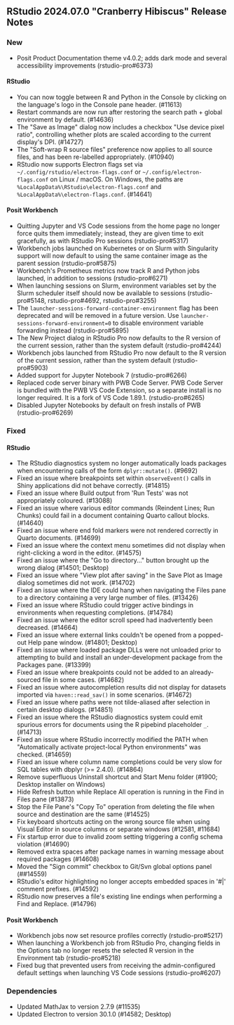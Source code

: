 ## RStudio 2024.07.0 "Cranberry Hibiscus" Release Notes

### New

- Posit Product Documentation theme v4.0.2; adds dark mode and several accessibility improvements (rstudio-pro#6373)

#### RStudio

- You can now toggle between R and Python in the Console by clicking on the language's logo in the Console pane header. (#11613)
- Restart commands are now run after restoring the search path + global environment by default. (#14636)
- The "Save as Image" dialog now includes a checkbox "Use device pixel ratio", controlling whether plots are scaled according to the current display's DPI. (#14727)
- The "Soft-wrap R source files" preference now applies to all source files, and has been re-labelled appropriately. (#10940)
- RStudio now supports Electron flags set via `~/.config/rstudio/electron-flags.conf` or `~/.config/electron-flags.conf` on Linux / macOS. On Windows, the paths are `%LocalAppData%\RStudio\electron-flags.conf` and `%LocalAppData%\electron-flags.conf`. (#14641)

#### Posit Workbench

- Quitting Jupyter and VS Code sessions from the home page no longer force quits them immediately; instead, they are given time to exit gracefully, as with RStudio Pro sessions (rstudio-pro#5317)
- Workbench jobs launched on Kubernetes or on Slurm with Singularity support will now default to using the same container image as the parent session (rstudio-pro#5875)
- Workbench's Prometheus metrics now track R and Python jobs launched, in addition to sessions (rstudio-pro#6271)
- When launching sessions on Slurm, environment variables set by the Slurm scheduler itself should now be available to sessions (rstudio-pro#5148, rstudio-pro#4692, rstudio-pro#3255)
- The `launcher-sessions-forward-container-environment` flag has been deprecated and will be removed in a future version. Use `launcher-sessions-forward-environment=0` to disable environment variable forwarding instead (rstudio-pro#5895)
- The New Project dialog in RStudio Pro now defaults to the R version of the current session, rather than the system default (rstudio-pro#4244)
- Workbench jobs launched from RStudio Pro now default to the R version of the current session, rather than the system default (rstudio-pro#5903)
- Added support for Jupyter Notebook 7 (rstudio-pro#6266)
- Replaced code server binary with PWB Code Server. PWB Code Server is bundled with the PWB VS Code Extension, so a separate install is no longer required. It is a fork of VS Code 1.89.1. (rstudio-pro#6265)
- Disabled Jupyter Notebooks by default on fresh installs of PWB (rstudio-pro#6269)

### Fixed

#### RStudio

- The RStudio diagnostics system no longer automatically loads packages when encountering calls of the form `dplyr::mutate()`. (#9692)
- Fixed an issue where breakpoints set within `observeEvent()` calls in Shiny applications did not behave correctly. (#14815)
- Fixed an issue where Build output from 'Run Tests' was not appropriately coloured. (#13088)
- Fixed an issue where various editor commands (Reindent Lines; Run Chunks) could fail in a document containing Quarto callout blocks. (#14640)
- Fixed an issue where end fold markers were not rendered correctly in Quarto documents. (#14699)
- Fixed an issue where the context menu sometimes did not display when right-clicking a word in the editor. (#14575)
- Fixed an issue where the "Go to directory..." button brought up the wrong dialog (#14501; Desktop)
- Fixed an issue where "View plot after saving" in the Save Plot as Image dialog sometimes did not work. (#14702)
- Fixed an issue where the IDE could hang when navigating the Files pane to a directory containing a very large number of files. (#13426)
- Fixed an issue where RStudio could trigger active bindings in environments when requesting completions. (#14784)
- Fixed an issue where the editor scroll speed had inadvertently been decreased. (#14664)
- Fixed an issue where external links couldn't be opened from a popped-out Help pane window. (#14801; Desktop)
- Fixed an issue where loaded package DLLs were not unloaded prior to attempting to build and install an under-development package from the Packages pane. (#13399)
- Fixed an issue where breakpoints could not be added to an already-sourced file in some cases. (#14682)
- Fixed an issue where autocompletion results did not display for datasets imported via `haven::read_sav()` in some scenarios. (#14672)
- Fixed an issue where paths were not tilde-aliased after selection in certain desktop dialogs. (#14851)
- Fixed an issue where the RStudio diagnostics system could emit spurious errors for documents using the R pipebind placeholder `_`. (#14713)
- Fixed an issue where RStudio incorrectly modified the PATH when "Automatically activate project-local Python environments" was checked. (#14659)
- Fixed an issue where column name completions could be very slow for SQL tables with dbplyr (>= 2.4.0). (#14864)
- Remove superfluous Uninstall shortcut and Start Menu folder (#1900; Desktop installer on Windows)
- Hide Refresh button while Replace All operation is running in the Find in Files pane (#13873)
- Stop the File Pane's "Copy To" operation from deleting the file when source and destination are the same (#14525)
- Fix keyboard shortcuts acting on the wrong source file when using Visual Editor in source columns or separate windows (#12581, #11684)
- Fix startup error due to invalid zoom setting triggering a config schema violation (#14690) 
- Removed extra spaces after package names in warning message about required packages (#14608)
- Moved the "Sign commit" checkbox to Git/Svn global options panel (##14559)
- RStudio's editor highlighting no longer accepts embedded spaces in '#|' comment prefixes. (#14592)
- RStudio now preserves a file's existing line endings when performing a Find and Replace. (#14796)

#### Posit Workbench

- Workbench jobs now set resource profiles correctly (rstudio-pro#5217)
- When launching a Workbench job from RStudio Pro, changing fields in the Options tab no longer resets the selected R version in the Environment tab (rstudio-pro#5218)
- Fixed bug that prevented users from receiving the admin-configured default settings when launching VS Code sessions (rstudio-pro#6207)


### Dependencies

- Updated MathJax to version 2.7.9 (#11535)
- Updated Electron to version 30.1.0 (#14582; Desktop)
